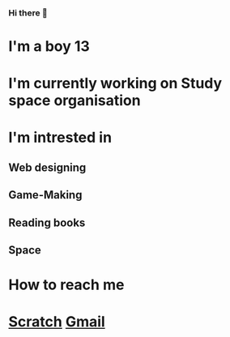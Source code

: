 ### Hi there 👋

<!DOCTYPE html>
<html>


<h1> I'm a boy 13 </h1>

<h1> I'm currently working on Study space organisation </h2>
<h1> I'm intrested in <h2>

<h2>Web designing <h2>
<h2>Game-Making <h2>
<h2>Reading books <h2>
<h2>Space <h2>


<h1> How to reach me <h1>

<a href="https://scratch.mit.edu/users/Aveolon/">Scratch</a> 
<a href="www.sachiruvishwaja@gmail.com">Gmail</a>  
